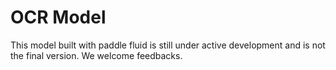 # OCR Model

This model built with paddle fluid is still under active development and is not
the final version. We welcome feedbacks.
